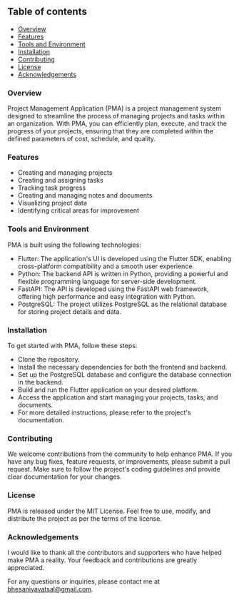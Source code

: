 ## Table of contents
- [Overview](#overview)
- [Features](#features)
- [Tools and Environment](#tools-and-environment)
- [Installation](#installation)
- [Contributing](#contributing)
- [License](#license)
- [Acknowledgements](#acknowledgements)


### Overview
Project Management Application (PMA) is a project management system designed to streamline the process of managing projects and tasks within an organization. With PMA, you can efficiently plan, execute, and track the progress of your projects, ensuring that they are completed within the defined parameters of cost, schedule, and quality.

### Features
- Creating and managing projects
- Creating and assigning tasks
- Tracking task progress
- Creating and managing notes and documents
- Visualizing project data
- Identifying critical areas for improvement

### Tools and Environment
PMA is built using the following technologies:
- Flutter: The application's UI is developed using the Flutter SDK, enabling cross-platform compatibility and a smooth user experience.
- Python: The backend API is written in Python, providing a powerful and flexible programming language for server-side development.
- FastAPI: The API is developed using the FastAPI web framework, offering high performance and easy integration with Python.
- PostgreSQL: The project utilizes PostgreSQL as the relational database for storing project details and data.

### Installation
To get started with PMA, follow these steps:
- Clone the repository.
- Install the necessary dependencies for both the frontend and backend.
- Set up the PostgreSQL database and configure the database connection in the backend.
- Build and run the Flutter application on your desired platform.
- Access the application and start managing your projects, tasks, and documents.
- For more detailed instructions, please refer to the project's documentation.

### Contributing
We welcome contributions from the community to help enhance PMA. If you have any bug fixes, feature requests, or improvements, please submit a pull request. Make sure to follow the project's coding guidelines and provide clear documentation for your changes.

### License
PMA is released under the MIT License. Feel free to use, modify, and distribute the project as per the terms of the license.

### Acknowledgements
I would like to thank all the contributors and supporters who have helped make PMA a reality. Your feedback and contributions are greatly appreciated.

For any questions or inquiries, please contact me at bhesaniyavatsal@gmail.com.
